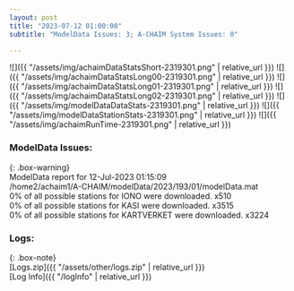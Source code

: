 ```yaml
---
layout: post
title: "2023-07-12 01:00:00"
subtitle: "ModelData Issues: 3; A-CHAIM System Issues: 0"

---
```


![]({{ "/assets/img/achaimDataStatsShort-2319301.png" | relative_url }})
![]({{ "/assets/img/achaimDataStatsLong00-2319301.png" | relative_url }})
![]({{ "/assets/img/achaimDataStatsLong01-2319301.png" | relative_url }})
![]({{ "/assets/img/achaimDataStatsLong02-2319301.png" | relative_url }})
![]({{ "/assets/img/modelDataDataStats-2319301.png" | relative_url }})
![]({{ "/assets/img/modelDataStationStats-2319301.png" | relative_url }})
![]({{ "/assets/img/achaimRunTime-2319301.png" | relative_url }})


### ModelData Issues:  
  
{: .box-warning}  
 ModelData report for 12-Jul-2023 01:15:09   
 /home2/achaim1/A-CHAIM/modelData/2023/193/01/modelData.mat   
 0% of all possible stations for IONO were downloaded. x510   
 0% of all possible stations for KASI were downloaded. x3515   
 0% of all possible stations for KARTVERKET were downloaded. x3224   
  


### Logs:  
  
{: .box-note}  
[Logs.zip]({{ "/assets/other/logs.zip" | relative_url }})  
[Log Info]({{ "/logInfo" | relative_url }})  
